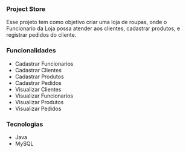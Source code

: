 ### Project Store

Esse projeto tem como objetivo criar uma loja de roupas, onde o Funcionario da Loja
possa atender aos clientes, cadastrar produtos, e registrar pedidos do cliente.

### Funcionalidades

- Cadastrar Funcionarios
- Cadastrar Clientes
- Cadastrar Produtos
- Cadastrar Pedidos
- Visualizar Clientes
- Visualizar Funcionarios
- Visualizar Produtos
- Visualizar Pedidos

### Tecnologias

- Java
- MySQL
